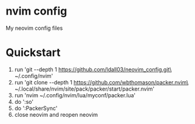 # nvim config
My neovim config files

# Quickstart
1. run 'git --depth 1 https://github.com/ldall03/neovim_config.git\
  ~/.config/nvim'
2. run 'git clone --depth 1 https://github.com/wbthomason/packer.nvim\
 ~/.local/share/nvim/site/pack/packer/start/packer.nvim'
3. run 'nvim ~/.config/nvim/lua/myconf/packer.lua'
4. do ':so'
5. do ':PackerSync'
6. close neovim and reopen neovim

